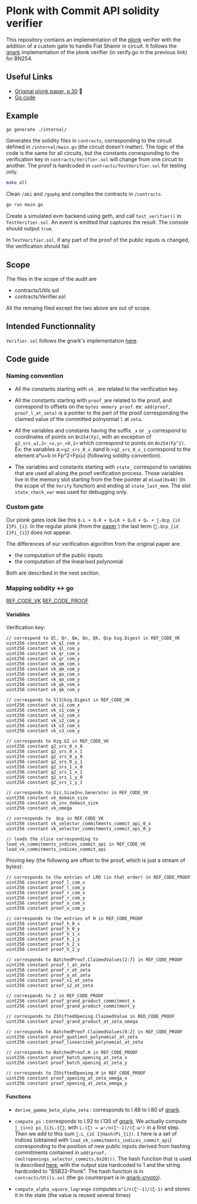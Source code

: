 # Plonk with Commit API solidity verifier

This repository contains an implementation of the [plonk](https://eprint.iacr.org/2019/953.pdf) verifier with the addition of a custom gate to handle Fiat Shamir in circuit. It follows the [gnark](https://github.com/ConsenSys/gnark/tree/develop/backend/plonk/bn254) implementation of the plonk verifier (in verify.go in the previous link) for BN254.


## Useful Links

* [Original plonk paper, p.30](https://eprint.iacr.org/2019/953.pdf) 🏁
* [Go code](https://github.com/ConsenSys/gnark/blob/develop/backend/plonk/bn254/verify.go#L43)

## Example

```bash
go generate ./internal/ 
```
Generates the solidity files in `contracts`, corresponding to the circuit defined in `/internal/main.go` (the circuit doesn't matter). The logic of the code is the same for all circuits, but the constants corresponding to the verification key in `contracts/Verifier.sol` will change from one circuit to another. The proof is hardcoded in `contracts/TestVerifier.sol` for testing only.

```bash
make all
```
Clean `/abi` and `/gopkg` and compiles the contracts in `/contracts`.

```bash
go run main.go
```
Create a simulated evm backend using geth, and call `test_verifier()` in `TestVerifier.sol`. An event is emitted that captures the result. The console should output `true`.

In `TestVerifier.sol`, if any part of the proof of the public inputs is changed, the verification should fail.

## Scope

The files in the scope of the audit are
* contracts/Utils.sol
* contracts/Verifier.sol

All the remaing filed except the two above are out of scope.

## Intended Functionnality

`Verifier.sol` follows the gnark's implementation [here](https://github.com/ConsenSys/gnark/blob/develop/backend/plonk/bn254/verify.go#L43).

## Code guide

### Naming convention

* All the constants starting with `vk_` are related to the verification key.

* All the constants starting with `proof_`are related to the proof, and correspond to offsets on the `bytes memory proof`.
ex: `add(proof, proof_l_at_zeta)` is a pointer to the part of the proof corresponding the claimed value of the committed polnyomial `l` at `zeta`.

* All the variables and constants having the suffix `_x` or `_y` correspond to coordinates of points on `Bn254(Fp)`, with an exception of `g2_srs_≤1,2>_<x,y>_<0,1>` which correspond to points on `Bn254(Fp^2)`. Ex: the variables a:=`g2_srs_0_x_0`and b:=`g2_srs_0_x_1` correspond to the element a*u+b in Fp^2=Fp(u) (following solidity convention).

* The variables and constants starting with `state_` correspond to variables that are used all along the proof verification process. Those variables live in the memory slot starting from the free pointer at `mload(0x40)` (in the scope of the `Verify` function) and ending at `state_last_mem`. The slot  `state_check_var` was used for debugging only.

### Custom gate

Our plonk gates look like this `QₗL + QᵣR + QₘLR + QₒO + Qₖ + ∑ᵢQcp_{i∈ I}Pi_{i}`. In the regular plonk (from the [paper](https://eprint.iacr.org/2019/953.pdf) ) the last term (`∑ᵢQcp_{i∈ I}Pi_{i}`) does not appear.

The differences of our verification algorithm from the original paper are:
* the computation of the public inputs
* the computation of the linearised polynomial

Both are described in the next section.

### Mapping solidity <-> go

[REF_CODE_VK](https://github.com/ConsenSys/gnark/blob/develop/backend/plonk/bn254/setup.go#L55)
[REF_CODE_PROOF](https://github.com/ConsenSys/gnark/blob/develop/backend/plonk/bn254/prove.go#L46)

#### Variables

Verification key:
```
// correspond to Ql, Qr, Qm, Qo, Qk, Qcp kzg.Digest in REF_CODE_VK
uint256 constant vk_ql_com_x
uint256 constant vk_ql_com_y
uint256 constant vk_qr_com_x
uint256 constant vk_qr_com_y
uint256 constant vk_qm_com_x
uint256 constant vk_qm_com_y
uint256 constant vk_qo_com_x
uint256 constant vk_qo_com_y
uint256 constant vk_qk_com_x
uint256 constant vk_qk_com_y

// corresponds to S[3]kzg.Digest in REF_CODE_VK
uint256 constant vk_s1_com_x
uint256 constant vk_s1_com_y
uint256 constant vk_s2_com_x
uint256 constant vk_s2_com_y
uint256 constant vk_s3_com_x
uint256 constant vk_s3_com_y

// corresponds to Kzg.G2 in REF_CODE_VK
uint256 constant g2_srs_0_x_0
uint256 constant g2_srs_0_x_1
uint256 constant g2_srs_0_y_0
uint256 constant g2_srs_0_y_1
uint256 constant g2_srs_1_x_0
uint256 constant g2_srs_1_x_1
uint256 constant g2_srs_1_y_0
uint256 constant g2_srs_1_y_1

// corresponds to Siz,SizeInv,Generator in REF_CODE_VK
uint256 constant vk_domain_size
uint256 constant vk_inv_domain_size
uint256 constant vk_omega

// corresponds to  Qcp in REF_CODE_VK
uint256 constant vk_selector_commitments_commit_api_0_x
uint256 constant vk_selector_commitments_commit_api_0_y

// loads the slice corresponding to load_vk_commitments_indices_commit_api in REF_CODE_VK
load_vk_commitments_indices_commit_api
```

Proving key (the following are offset to the proof, which is just a stream of bytes):
```
// corresponds to the entries of LRO (in that order) in REF_CODE_PROOF
uint256 constant proof_l_com_x
uint256 constant proof_l_com_y
uint256 constant proof_r_com_x
uint256 constant proof_r_com_y
uint256 constant proof_o_com_x
uint256 constant proof_o_com_y

// corresponds to the entries of H in REF_CODE_PROOF
uint256 constant proof_h_0_x
uint256 constant proof_h_0_y
uint256 constant proof_h_1_x
uint256 constant proof_h_1_y
uint256 constant proof_h_2_x
uint256 constant proof_h_2_y

// corresponds to BatchedProof.ClaimedValues[2:7] in REF_CODE_PROOF
uint256 constant proof_l_at_zeta
uint256 constant proof_r_at_zeta
uint256 constant proof_o_at_zeta
uint256 constant proof_s1_at_zeta
uint256 constant proof_s2_at_zeta

// corresponds to Z in REF_CODE_PROOF
uint256 constant proof_grand_product_commitment_x
uint256 constant proof_grand_product_commitment_y

// corresponds to ZShiftedOpening.ClaimedValue in RED_CODE_PROOF
uint256 constant proof_grand_product_at_zeta_omega

// corresponds to BatchedProof.ClaimedValues[0:2] in REF_CODE_PROOF
uint256 constant proof_quotient_polynomial_at_zeta
uint256 constant proof_linearised_polynomial_at_zeta

// corresponds to BatchedProof.H in REF_CODE_PROOF
uint256 constant proof_batch_opening_at_zeta_x
uint256 constant proof_batch_opening_at_zeta_y 

// corresponds to ZShiftedOpening.H in REF_CODE_PROOF
uint256 constant proof_opening_at_zeta_omega_x
uint256 constant proof_opening_at_zeta_omega_y

```

#### Functions

* `derive_gamma_beta_alpha_zeta` : corresponds to l.48 to l.80 of [gnark](https://github.com/ConsenSys/gnark/blob/develop/backend/plonk/bn254/verify.go#L92).

* `compute_pi` : corresponds to l.92 to l.135 of [gnark](https://github.com/ConsenSys/gnark/blob/develop/backend/plonk/bn254/verify.go#L92). We actually compute 
`∑_{i<n} pi_{i}Lᵢ{ζ}`, with `Lᵢ(ζ) = ωⁱ/n(ζⁿ-1)/(ζ-ωⁱ)` in a first step.  Then we add to this sum `∑ᵢL_{i∈ I}Hash(Pi_{i})`. `I` here is a set of indices (obtained with `load_vk_commitments_indices_commit_api`) corresponding to the position of new public inputs derived from hashing commitments contained in `add(proof, (mul(openings_selector_commits,0x20)))`. The hash function that is used is described [here](https://tools.ietf.org/html/draft-irtf-cfrg-hash-to-curve-06#section-5.2), with the output size hardcoded to 1 and the string hardcoded to "BSB22-Plonk". The hash function is in `contracts/Utils.sol` (the go counterpart is in [gnark-crypto](https://github.com/ConsenSys/gnark-crypto/blob/master/ecc/bn254/fr/element.go#L744)).

* `compute_alpha_square_lagrange` computes `α²1/n(ζⁿ-1)/(ζ-1)` and stores it in the state (the value is reused several times)